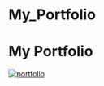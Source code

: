 # My_Portfolio

# My Portfolio

[![portfolio](https://img.shields.io/badge/my_portfolio-000?style=for-the-badge&logo=ko-fi&logoColor=white)](https://digvijay7-7.github.io/My_Portfolio/)

